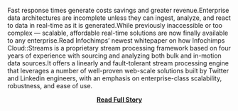 <p>Fast response times generate costs savings and greater revenue.Enterprise data architectures are incomplete unless they can ingest, analyze, and react to data in real-time as it is generated.While previously inaccessible or too complex — scalable, affordable real-time solutions are now finally available to any enterprise.Read Infochimps’ newest whitepaper on how Infochimps Cloud::Streams is a proprietary stream processing framework based on four years of experience with sourcing and analyzing both bulk and in-motion data sources.It offers a linearly and fault-tolerant stream processing engine that leverages a number of well-proven web-scale solutions built by Twitter and Linkedin engineers, with an emphasis on enterprise-class scalability, robustness, and ease of use.</p>
<center><p><a href="http://blog.infochimps.com/2013/04/26/new-whitepaper-real-time-data-aggregation/" style='padding:25px; font-sze:18px; font-weight: bold;'>Read Full Story</a></p></center>
